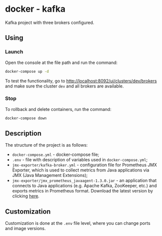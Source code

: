 # docker - kafka

Kafka project with three brokers configured.

## Using

### Launch

Open the console at the file path and run the command:

```bash
docker-compose up -d
```

To test the functionality, go to [http://localhost:8092/ui/clusters/dev/brokers](http://localhost:8092/ui/clusters/dev/brokers) and make sure the cluster `dev` and all brokers are available.

### Stop

To rollback and delete containers, run the command:

```bash
docker-compose down
```

## Description

The structure of the project is as follows:

* `docker-compose.yml` - docker-compose file;
* `.env` - file with description of variables used in `docker-compose.yml`;
* `jmx-exporter/kafka-broker.yml` - configuration file for Prometheus JMX Exporter, which is used to collect metrics from Java applications via JMX (Java Management Extensions);
* `jmx-exporter/jmx_prometheus_javaagent-1.3.0.jar` - an application that connects to Java applications (e.g. Apache Kafka, ZooKeeper, etc.) and exports metrics in Prometheus format. Download the latest version by clicking [here](https://github.com/prometheus/jmx_exporter/releases).

## Customization

Customization is done at the `.env` file level, where you can change ports and image versions.
